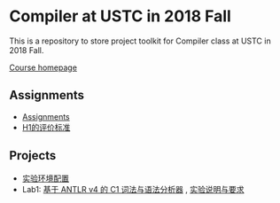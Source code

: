 # Compiler at USTC in 2018 Fall

This is a repository to store project toolkit for Compiler class at USTC in 2018 Fall.

[Course homepage](http://staff.ustc.edu.cn/~yuzhang/compiler/2018f/info.html)

## Assignments
- [Assignments](https://github.com/ustc-compiler/2018fall/blob/master/assignment.md)
- [H1的评价标准](https://github.com/ustc-compiler/2018fall/blob/master/hwevalstd.xlsx)
## Projects
- [实验环境配置](https://clarazhang.gitbooks.io/compiler-f2018/content/environment.html)
- Lab1: [基于 ANTLR v4 的 C1 词法与语法分析器](https://github.com/ustc-compiler/2018fall/tree/master/c1recognizer) , [实验说明与要求](https://clarazhang.gitbooks.io/compiler-f2018/content/parser.html)

